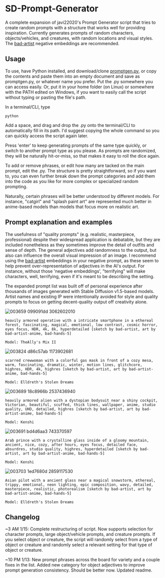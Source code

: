 # SD-Prompt-Generator
A complete expansion of javi22020's Prompt Generator script that tries to create random prompts with a structure that works well for providing inspiration. Currently generates prompts of random characters, objects/vehicles, and creatures, with random locations and visual styles. The [bad-artist](https://huggingface.co/nick-x-hacker/bad-artist) negative embeddings are recommended.

## Usage

To use, have Python installed, and download/clone [promptgen.py](https://github.com/526christian/SD-Prompt-Generator/blob/main/promptgen.py), or copy the contents and paste them into an empty document and save as promptgen.py, or whatever name you prefer. Put the .py somewhere you can access easily. Or, put it in your home folder (on Linux) or somewhere with the PATH edited on Windows, if you want to easily call the script without typing or pasting the file's path.

In a terminal/CLI, type

    python

Add a space, and drag and drop the .py onto the terminal/CLI to automatically fill in its path. I'd suggest copying the whole command so you can quickly access the script again later.

Press 'enter' to keep generating prompts of the same type quickly, or switch to another prompt type as you please. As prompts are randomized, they will be naturally hit-or-miss, so that makes it easy to roll the dice again.

To add or remove phrases, or edit how many are tacked on the main prompt, edit the .py. The structure is pretty straightforward, so if you want to, you can even further break down the prompt categories and add them into the code as you like for more complex or specialized random prompting.

Naturally, certain phrases will be better understood by different models. For instance, "catgirl" and "splash paint art" are represented much better in anime-based models than models that focus more on realistic art.

## Prompt explanation and examples

The usefulness of "quality prompts" (e.g. realistic, masterpiece, professional) despite their widespread application is debatable, but they are included nonetheless as they sometimes improve the detail of outfits and sense of depth. The general adjectives add randomness to the output, but also can influence the overall visual impression of an image. I recommend using the [bad-artist](https://huggingface.co/nick-x-hacker/bad-artist) embeddings in your negative prompt, as these seem to help prevent over-representation of adjectives in the AI's output. For instance, without those 'negative embeddings', "terrifying" will make characters, well, terrifying, even if it's meant to be describing the setting.

The expanded prompt list was built off of personal experience after thousands of images generated with Stable Diffusion v1.5-based models. Artist names and existing IP were intentionally avoided for style and quality prompts to focus on getting decent-quality output off creativity alone.

![003659 099091dd 3062602010](https://user-images.githubusercontent.com/122599135/212419237-8c5f4942-388b-43d0-8390-c5dfae3aff34.png)

`heavily armored operative with a intricate smartphone in a ethereal forest, fascinating, magical, emotional, low contrast, cosmic horror, eyes focus, HDR, 4k, 8k, hyperdetailed [sketch by bad-artist, art by bad-artist-anime, bad-hands-5]`

`Model: TheAlly's Mix II`

![003824 d86c57ab 1173902681](https://user-images.githubusercontent.com/122599135/212448333-7b301e1f-4f0e-418a-afe4-a86082bf91f9.png)

`scarred crewwoman with a colorful gas mask in front of a cozy mesa, warm, fascinating, dramatic, winter, motion lines, glitchcore, highres, HDR, 4k, highres [sketch by bad-artist, art by bad-artist-anime, bad-hands-5]`

`Model: Elldreth's Stolen Dreams`

![003689 18c8966b 2537436940](https://user-images.githubusercontent.com/122599135/212424493-770e5ccc-35f7-4c0f-9c8b-1d88b3cc8ba0.png)

`heavily armored alien with a dystopian bodysuit near a shiny cockpit, Victorian, beautiful, scuffed, thick lines, wallpaper, anime, studio quality, UHD, detailed, highres [sketch by bad-artist, art by bad-artist-anime, bad-hands-5]`

`Model: Kenshi`

![003691 bd4d6aa3 743370597](https://user-images.githubusercontent.com/122599135/212424921-d6140040-39d6-41e6-b14a-ca8d8ee3a13f.png)

`Arab prince with a crystalline glass inside of a gloomy mountain, ancient, nice, cozy, after hours, eyes focus, detailed face, absurdres, studio quality, highres, hyperdetailed [sketch by bad-artist, art by bad-artist-anime, bad-hands-5]`

`Model: Kenshi`

![003703 1ed7680d 2859117530](https://user-images.githubusercontent.com/122599135/212426057-851353dc-5874-4c7a-8251-fabd28771577.png)

`Asian pilot with a ancient glass near a magical snowstorm, ethereal, trippy, emotional, neon lighting, epic composition, wavy, detailed, masterpiece, realistic, photorealism [sketch by bad-artist, art by bad-artist-anime, bad-hands-5]`

`Model: Elldreth's Stolen Dreams`

## Changelog

~3 AM 1/15: Complete restructuring of script. Now supports selection for character prompts, large object/vehicle prompts, and creature prompts. If you select object or creature, the script will randomly select from a type of object or creature and randomly select a relevant setting for that type of object or creature.

~10 PM 1/13: New prompt phrases across the board for variety and a couple fixes in the list. Added new category for object adjectives to improve prompt generation consistency. Should be better now. Updated readme.
